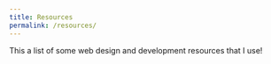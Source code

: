 ```yaml
---
title: Resources
permalink: /resources/
---
```


This a list of some web design and development resources that I use!